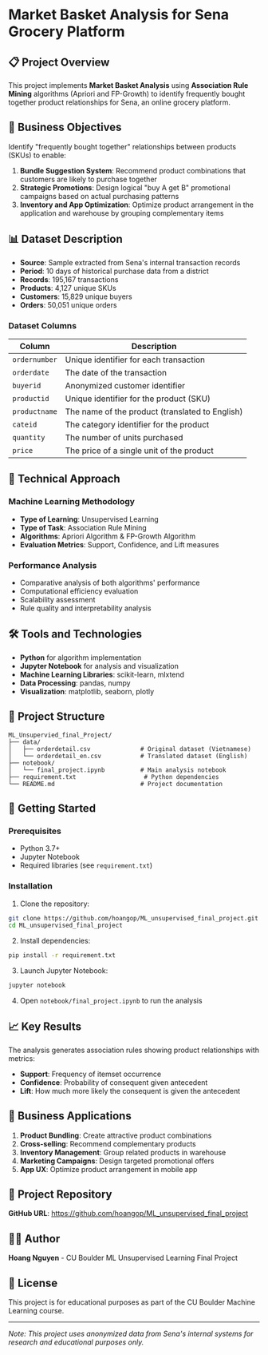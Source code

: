 # Market Basket Analysis for Sena Grocery Platform

## 📋 Project Overview

This project implements **Market Basket Analysis** using **Association Rule Mining** algorithms (Apriori and FP-Growth) to identify frequently bought together product relationships for Sena, an online grocery platform.

## 🎯 Business Objectives

Identify "frequently bought together" relationships between products (SKUs) to enable:

1. **Bundle Suggestion System**: Recommend product combinations that customers are likely to purchase together
2. **Strategic Promotions**: Design logical "buy A get B" promotional campaigns based on actual purchasing patterns  
3. **Inventory and App Optimization**: Optimize product arrangement in the application and warehouse by grouping complementary items

## 📊 Dataset Description

- **Source**: Sample extracted from Sena's internal transaction records
- **Period**: 10 days of historical purchase data from a district
- **Records**: 195,167 transactions
- **Products**: 4,127 unique SKUs
- **Customers**: 15,829 unique buyers
- **Orders**: 50,051 unique orders

### Dataset Columns
| Column | Description |
|--------|-------------|
| `ordernumber` | Unique identifier for each transaction |
| `orderdate` | The date of the transaction |
| `buyerid` | Anonymized customer identifier |
| `productid` | Unique identifier for the product (SKU) |
| `productname` | The name of the product (translated to English) |
| `cateid` | The category identifier for the product |
| `quantity` | The number of units purchased |
| `price` | The price of a single unit of the product |

## 🔬 Technical Approach

### Machine Learning Methodology
- **Type of Learning**: Unsupervised Learning
- **Type of Task**: Association Rule Mining
- **Algorithms**: Apriori Algorithm & FP-Growth Algorithm
- **Evaluation Metrics**: Support, Confidence, and Lift measures

### Performance Analysis
- Comparative analysis of both algorithms' performance
- Computational efficiency evaluation
- Scalability assessment
- Rule quality and interpretability analysis

## 🛠️ Tools and Technologies

- **Python** for algorithm implementation
- **Jupyter Notebook** for analysis and visualization
- **Machine Learning Libraries**: scikit-learn, mlxtend
- **Data Processing**: pandas, numpy
- **Visualization**: matplotlib, seaborn, plotly

## 📁 Project Structure

```
ML_Unsupervied_final_Project/
├── data/
│   ├── orderdetail.csv              # Original dataset (Vietnamese)
│   └── orderdetail_en.csv           # Translated dataset (English)
├── notebook/
│   └── final_project.ipynb          # Main analysis notebook
├── requirement.txt                   # Python dependencies
└── README.md                        # Project documentation
```

## 🚀 Getting Started

### Prerequisites
- Python 3.7+
- Jupyter Notebook
- Required libraries (see `requirement.txt`)

### Installation
1. Clone the repository:
```bash
git clone https://github.com/hoangop/ML_unsupervised_final_project.git
cd ML_unsupervised_final_project
```

2. Install dependencies:
```bash
pip install -r requirement.txt
```

3. Launch Jupyter Notebook:
```bash
jupyter notebook
```

4. Open `notebook/final_project.ipynb` to run the analysis

## 📈 Key Results

The analysis generates association rules showing product relationships with metrics:
- **Support**: Frequency of itemset occurrence
- **Confidence**: Probability of consequent given antecedent
- **Lift**: How much more likely the consequent is given the antecedent

## 🎯 Business Applications

1. **Product Bundling**: Create attractive product combinations
2. **Cross-selling**: Recommend complementary products
3. **Inventory Management**: Group related products in warehouse
4. **Marketing Campaigns**: Design targeted promotional offers
5. **App UX**: Optimize product arrangement in mobile app

## 📝 Project Repository

**GitHub URL**: https://github.com/hoangop/ML_unsupervised_final_project

## 👨‍💻 Author

**Hoang Nguyen** - CU Boulder ML Unsupervised Learning Final Project

## 📄 License

This project is for educational purposes as part of the CU Boulder Machine Learning course.

---

*Note: This project uses anonymized data from Sena's internal systems for research and educational purposes only.*
